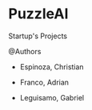 # PuzzleAI
Startup's Projects 

@Authors
- Espinoza, Christian

- Franco, Adrian

- Leguisamo, Gabriel
